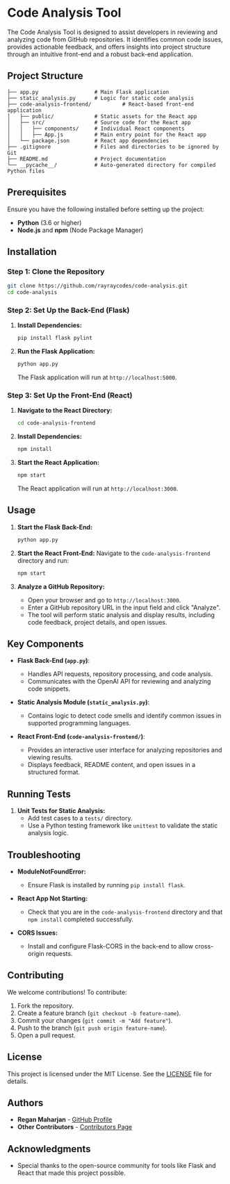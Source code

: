 # Code Analysis Tool

The Code Analysis Tool is designed to assist developers in reviewing and analyzing code from GitHub repositories. It identifies common code issues, provides actionable feedback, and offers insights into project structure through an intuitive front-end and a robust back-end application.

## Project Structure

```
├── app.py                  # Main Flask application
├── static_analysis.py      # Logic for static code analysis
├── code-analysis-frontend/          # React-based front-end application
│   ├── public/             # Static assets for the React app
│   ├── src/                # Source code for the React app
│   │   ├── components/     # Individual React components
│   │   ├── App.js          # Main entry point for the React app
│   └── package.json        # React app dependencies
├── .gitignore              # Files and directories to be ignored by Git
├── README.md               # Project documentation
└── __pycache__/            # Auto-generated directory for compiled Python files
```

## Prerequisites

Ensure you have the following installed before setting up the project:

- **Python** (3.6 or higher)
- **Node.js** and **npm** (Node Package Manager)

## Installation

### Step 1: Clone the Repository

```bash
git clone https://github.com/rayraycodes/code-analysis.git
cd code-analysis
```

### Step 2: Set Up the Back-End (Flask)

1. **Install Dependencies:**
   ```bash
   pip install flask pylint
   ```

2. **Run the Flask Application:**
   ```bash
   python app.py
   ```
   The Flask application will run at `http://localhost:5000`.

### Step 3: Set Up the Front-End (React)

1. **Navigate to the React Directory:**
   ```bash
   cd code-analysis-frontend
   ```

2. **Install Dependencies:**
   ```bash
   npm install
   ```

3. **Start the React Application:**
   ```bash
   npm start
   ```
   The React application will run at `http://localhost:3000`.

## Usage

1. **Start the Flask Back-End:**
   ```bash
   python app.py
   ```

2. **Start the React Front-End:**
   Navigate to the `code-analysis-frontend` directory and run:
   ```bash
   npm start
   ```

3. **Analyze a GitHub Repository:**
   - Open your browser and go to `http://localhost:3000`.
   - Enter a GitHub repository URL in the input field and click "Analyze".
   - The tool will perform static analysis and display results, including code feedback, project details, and open issues.

## Key Components

- **Flask Back-End (`app.py`)**:
  - Handles API requests, repository processing, and code analysis.
  - Communicates with the OpenAI API for reviewing and analyzing code snippets.

- **Static Analysis Module (`static_analysis.py`)**:
  - Contains logic to detect code smells and identify common issues in supported programming languages.

- **React Front-End (`code-analysis-frontend/`)**:
  - Provides an interactive user interface for analyzing repositories and viewing results.
  - Displays feedback, README content, and open issues in a structured format.

## Running Tests

1. **Unit Tests for Static Analysis:**
   - Add test cases to a `tests/` directory.
   - Use a Python testing framework like `unittest` to validate the static analysis logic.

## Troubleshooting

- **ModuleNotFoundError:**
  - Ensure Flask is installed by running `pip install flask`.

- **React App Not Starting:**
  - Check that you are in the `code-analysis-frontend` directory and that `npm install` completed successfully.

- **CORS Issues:**
  - Install and configure Flask-CORS in the back-end to allow cross-origin requests.

## Contributing

We welcome contributions! To contribute:

1. Fork the repository.
2. Create a feature branch (`git checkout -b feature-name`).
3. Commit your changes (`git commit -m "Add feature"`).
4. Push to the branch (`git push origin feature-name`).
5. Open a pull request.

## License

This project is licensed under the MIT License. See the [LICENSE](LICENSE) file for details.

## Authors

- **Regan Maharjan** - [GitHub Profile](https://github.com/rayraycodes)
- **Other Contributors** - [Contributors Page](https://github.com/rayraycodes/code-analysis/contributors)

## Acknowledgments

- Special thanks to the open-source community for tools like Flask and React that made this project possible.

